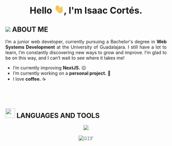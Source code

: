 <h1 align="center">Hello <img src="https://raw.githubusercontent.com/ABSphreak/ABSphreak/master/gifs/Hi.gif" width="30px">, I'm Isaac Cortés.</h1>

## <picture><img src = "https://github.com/7oSkaaa/7oSkaaa/blob/main/Images/about_me.gif?raw=true" width = 30px></picture> **ABOUT ME**

<p align="justify">
    I’m a junior web developer, currently pursuing a Bachelor's degree in <b>Web Systems Development</b> at the University of Guadalajara.
    I still have a lot to learn, I’m constantly discovering new ways to grow and improve.
    I’m glad to be on this way, and I can’t wait to see where it takes me!
</p>

- I’m currently improving **NextJS.** :wink:
- I’m currently working on a **personal project.** :eyes:
- I love **coffee.** :coffee:
</br>
</br>

## <img src="https://cultofthepartyparrot.com/parrots/hd/dealwithitnowparrot.gif" width="30" height="30"/> **LANGUAGES AND TOOLS**
<p align="center">
  <a href="https://skillicons.dev">
      <img src="https://skillicons.dev/icons?i=typescript,js,html,css,sass,tailwind,react,nextjs,nodejs,express,mysql,postgresql,mongodb,git,wordpress&perline=15" />
  </a>
</p>

<div align="center">
    <a target="_blank"><img height="300" width="300" alt="𝙶𝙸𝙵" src="https://github.com/JayantGoel001/JayantGoel001/blob/master/GIF/github.gif"></a>
</div>
